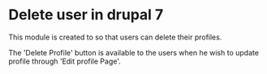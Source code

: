 # Delete user in drupal 7

This module is created  to so that users can delete their profiles.

The 'Delete Profile' button is available to the users when he wish to update profile through 'Edit profile Page'.
